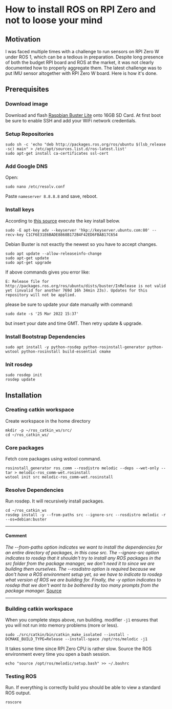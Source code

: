 # How to install ROS on RPI Zero and not to loose your mind

## Motivation
I was faced multiple times with a challenge to run sensors on RPI Zero W under ROS 1, which can be a tedious in preparation. Despite long presence of both the budget RPI board and ROS at the market, it was not clearly documented how to properly aggregate them. The latest challenge was to put IMU sensor altogether with RPI Zero W board. Here is how it's done.

## Prerequisites
### Download image
Download and flash [Raspbian Buster Lite](https://downloads.raspberrypi.org/raspbian_lite/images/raspbian_lite-2020-02-14/) onto 16GB SD Card. At first boot be sure to enable SSH and add your WiFi network credentials.

### Setup Repositories
```shell
sudo sh -c 'echo "deb http://packages.ros.org/ros/ubuntu $(lsb_release -sc) main" > /etc/apt/sources.list.d/ros-latest.list'
sudo apt-get install ca-certificates ssl-cert
```
### Add Google DNS
Open:
```shell
sudo nano /etc/resolv.conf
```
Paste `nameserver 8.8.8.8` and save, reboot.
### Install keys
According to [this source](https://answers.ros.org/question/329434/installing-ros-kinetic-on-the-raspberry-pi-no_pubkey-f42ed6fbab17c654/) execute the key install below.
```shell
sudo -E apt-key adv --keyserver 'hkp://keyserver.ubuntu.com:80' --recv-key C1CF6E31E6BADE8868B172B4F42ED6FBAB17C654
```
Debian Buster is not exactly the newest so you have to accept changes.
```shell
sudo apt update --allow-releaseinfo-change
sudo apt-get update
sudo apt-get upgrade
```
If above commands gives you error like:
```shell
E: Release file for http://packages.ros.org/ros/ubuntu/dists/buster/InRelease is not valid yet (invalid for another 769d 16h 34min 23s). Updates for this repository will not be applied.
```
please be sure to update your date manually with command:
```shell
sudo date -s '25 Mar 2022 15:37'
```
but insert your date and time GMT. Then retry update & upgrade.

### Install Bootstrap Dependencies
```shell
sudo apt install -y python-rosdep python-rosinstall-generator python-wstool python-rosinstall build-essential cmake
```
### Init rosdep
```shell
sudo rosdep init
rosdep update
```
## Installation

### Creating catkin workspace
Create workspace in the home directory
```shell
mkdir -p ~/ros_catkin_ws/src/
cd ~/ros_catkin_ws/
```
### Core packages
Fetch core packages using wstool command.
```shell
rosinstall_generator ros_comm --rosdistro melodic --deps --wet-only --tar > melodic-ros_comm-wet.rosinstall
wstool init src melodic-ros_comm-wet.rosinstall
```
### Resolve Dependencies
Run rosdep. It will recursively install packages.

```shell
cd ~/ros_catkin_ws
rosdep install -y --from-paths src --ignore-src --rosdistro melodic -r --os=debian:buster
```
___
#### Comment
_The --from-paths option indicates we want to install the dependencies for an entire directory of packages, in this case src. The --ignore-src option indicates to rosdep that it shouldn't try to install any ROS packages in the src folder from the package manager, we don't need it to since we are building them ourselves. The --rosdistro option is required because we don't have a ROS environment setup yet, so we have to indicate to rosdep what version of ROS we are building for. Finally, the -y option indicates to rosdep that we don't want to be bothered by too many prompts from the package manager._ 
[Source](http://wiki.ros.org/ROSberryPi/Installing%20ROS%20Melodic%20on%20the%20Raspberry%20Pi)
___

### Building catkin workspace
When you complete steps above, run building. modifier `-j1` ensures that you will not run into memory problems (more or less).
```shell
sudo ./src/catkin/bin/catkin_make_isolated --install -DCMAKE_BUILD_TYPE=Release --install-space /opt/ros/melodic -j1
```
It takes some time since RPI Zero CPU is rather slow.
Source the ROS environment every time you open a bash session.
```shell
echo "source /opt/ros/melodic/setup.bash" >> ~/.bashrc
```

### Testing ROS
Run. If everything is correctly build you should be able to view a standard ROS output.
```shell
roscore
```



